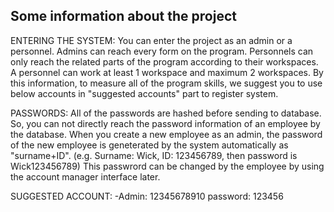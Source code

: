 Some information about the project
---------------------------------------------------------------------------------------

ENTERING THE SYSTEM:
	You can enter the project as an admin or a personnel. Admins can reach every form on the program. Personnels can only reach the related parts of the program according to their workspaces. A personnel can work at least 1 workspace and maximum 2 workspaces. By this information, to measure all of the program skills, we suggest you to use below accounts in "suggested accounts" part to register system.


PASSWORDS: 
	All of the passwords are hashed before sending to database. So, you can not directly reach the password information of an employee by the database. When you create a new employee as an admin, the password of the new employee is geneterated by the system automatically as "surname+ID". (e.g. Surname: Wick, ID: 123456789, then password is Wick123456789) This passwrord can be changed by the employee by using the account manager interface later.



SUGGESTED ACCOUNT:
-Admin: 12345678910
password: 123456

